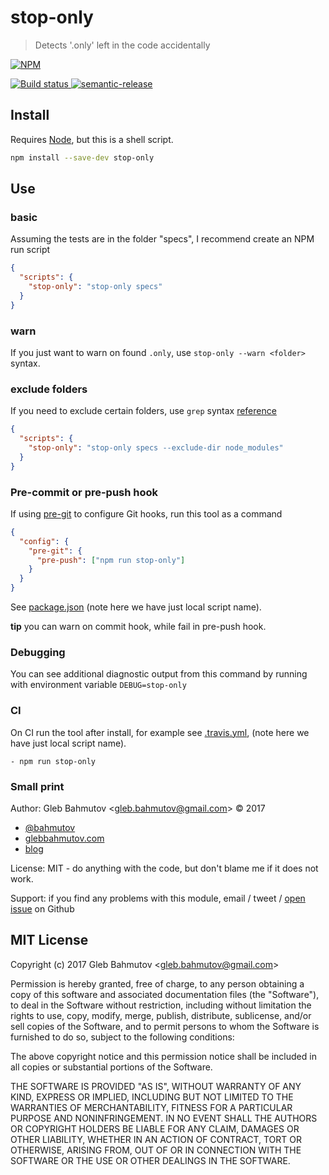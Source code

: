 # stop-only

> Detects &#39;.only&#39; left in the code accidentally

[![NPM][npm-icon] ][npm-url]

[![Build status][ci-image] ][ci-url]
[![semantic-release][semantic-image] ][semantic-url]

## Install

Requires [Node](https://nodejs.org/en/), but this is a shell script.

```sh
npm install --save-dev stop-only
```

## Use

### basic

Assuming the tests are in the folder "specs", I recommend create an NPM
run script

```json
{
  "scripts": {
    "stop-only": "stop-only specs"
  }
}
```

### warn

If you just want to warn on found `.only`, use `stop-only --warn <folder>` syntax.

### exclude folders

If you need to exclude certain folders, use `grep` syntax
[reference](https://explainshell.com/explain/1/grep)

```json
{
  "scripts": {
    "stop-only": "stop-only specs --exclude-dir node_modules"
  }
}
```

### Pre-commit or pre-push hook

If using [pre-git][pre-git] to configure Git hooks, run this tool as a command

```json
{
  "config": {
    "pre-git": {
      "pre-push": ["npm run stop-only"]
    }
  }
}
```

See [package.json](package.json) (note here we have just local script name).

**tip** you can warn on commit hook, while fail in pre-push hook.

[pre-git]: github.com/bahmutov/pre-git#readme

### Debugging

You can see additional diagnostic output from this command by running with environment variable `DEBUG=stop-only`

### CI

On CI run the tool after install, for example see [.travis.yml](.travis.yml),
(note here we have just local script name).

```
- npm run stop-only
```

### Small print

Author: Gleb Bahmutov &lt;gleb.bahmutov@gmail.com&gt; &copy; 2017

* [@bahmutov](https://twitter.com/bahmutov)
* [glebbahmutov.com](https://glebbahmutov.com)
* [blog](https://glebbahmutov.com/blog)

License: MIT - do anything with the code, but don't blame me if it does not work.

Support: if you find any problems with this module, email / tweet /
[open issue](https://github.com/bahmutov/stop-only/issues) on Github

## MIT License

Copyright (c) 2017 Gleb Bahmutov &lt;gleb.bahmutov@gmail.com&gt;

Permission is hereby granted, free of charge, to any person
obtaining a copy of this software and associated documentation
files (the "Software"), to deal in the Software without
restriction, including without limitation the rights to use,
copy, modify, merge, publish, distribute, sublicense, and/or sell
copies of the Software, and to permit persons to whom the
Software is furnished to do so, subject to the following
conditions:

The above copyright notice and this permission notice shall be
included in all copies or substantial portions of the Software.

THE SOFTWARE IS PROVIDED "AS IS", WITHOUT WARRANTY OF ANY KIND,
EXPRESS OR IMPLIED, INCLUDING BUT NOT LIMITED TO THE WARRANTIES
OF MERCHANTABILITY, FITNESS FOR A PARTICULAR PURPOSE AND
NONINFRINGEMENT. IN NO EVENT SHALL THE AUTHORS OR COPYRIGHT
HOLDERS BE LIABLE FOR ANY CLAIM, DAMAGES OR OTHER LIABILITY,
WHETHER IN AN ACTION OF CONTRACT, TORT OR OTHERWISE, ARISING
FROM, OUT OF OR IN CONNECTION WITH THE SOFTWARE OR THE USE OR
OTHER DEALINGS IN THE SOFTWARE.

[npm-icon]: https://nodei.co/npm/stop-only.svg?downloads=true
[npm-url]: https://npmjs.org/package/stop-only
[ci-image]: https://travis-ci.org/bahmutov/stop-only.svg?branch=master
[ci-url]: https://travis-ci.org/bahmutov/stop-only
[semantic-image]: https://img.shields.io/badge/%20%20%F0%9F%93%A6%F0%9F%9A%80-semantic--release-e10079.svg
[semantic-url]: https://github.com/semantic-release/semantic-release
